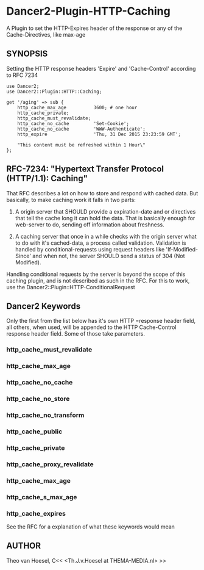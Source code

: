# Dancer2-Plugin-HTTP-Caching
A Plugin to set the HTTP-Expires header of the response or any of the Cache-Directives, like max-age

## SYNOPSIS
Setting the HTTP response headers 'Expire' and 'Cache-Control' according to
RFC 7234

    
    use Dancer2;
    use Dancer2::Plugin::HTTP::Caching;
    
    get '/aging' => sub {
        http_cache_max_age          3600; # one hour
        http_cache_private;
        http_cache_must_revalidate;
        http_cache_no_cache         'Set-Cookie';
        http_cache_no_cache         'WWW-Authenticate';
        http_expire                 'Thu, 31 Dec 2015 23:23:59 GMT';
        
        "This content must be refreshed within 1 Hour\"
    };
    

## RFC-7234: "Hypertext Transfer Protocol (HTTP/1.1): Caching"
That RFC describes a lot on how to store and respond with cached data. But basically, to make caching work it falls in two parts:

1) A origin server that SHOULD provide a expiration-date and or directives that tell the cache long it can hold the data. That is basically enough for web-server to do, sending off information about freshness.

2) A caching server that once in a while checks with the origin server what to do with it's cached-data, a process called validation. Validation is handled by conditional-requests using request headers like 'If-Modified-Since' and when not, the server SHOULD send a status of 304 (Not Modified).

Handling conditional requests by the server is beyond the scope of this caching plugin, and is not described as such in the RFC. For this to work, use the Dancer2::Plugin::HTTP-ConditionalRequest

## Dancer2 Keywords

Only the first from the list below has it's own HTTP =response header field, all others, when used, will be appended to the HTTP Cache-Control response header field. Some of those take parameters.

### http_cache_must_revalidate

### http_cache_max_age

### http_cache_no_cache

### http_cache_no_store

### http_cache_no_transform

### http_cache_public

### http_cache_private

### http_cache_proxy_revalidate

### http_cache_max_age

### http_cache_s_max_age

### http_cache_expires

See the RFC for a explanation of what these keywords would mean

## AUTHOR

Theo van Hoesel, C<< <Th.J.v.Hoesel at THEMA-MEDIA.nl> >>

